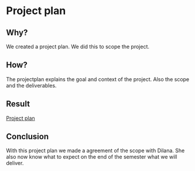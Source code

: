 # Project plan

## Why?

We created a project plan. We did this to scope the project.

## How?

The projectplan explains the goal and context of the project. Also the scope and the deliverables.

## Result

[Project plan](/files/project-plan.pdf)

## Conclusion

With this project plan we made a agreement of the scope with Dilana. She also now know what to expect on the end of the semester what we will deliver.
